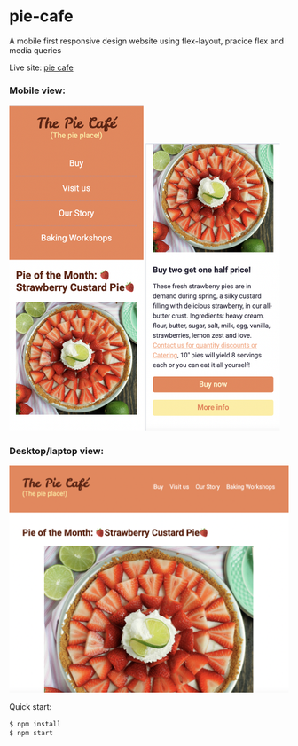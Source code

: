 # pie-cafe

A mobile first responsive design website using flex-layout, pracice flex and media queries

Live site: [pie cafe](https://pie-cafe.netlify.app/)

### Mobile view: 

<img src="https://github.com/IngridGdesigns/pie-cafe/blob/main/images/mobile2.png" width="48%" height="50%"> 

<img src="https://github.com/IngridGdesigns/pie-cafe/blob/main/images/mobile1.png" width="48%" height="50%"> 

### Desktop/laptop view:

<img src="https://github.com/IngridGdesigns/pie-cafe/blob/main/images/desktop1.png">





Quick start:

```
$ npm install
$ npm start
````


